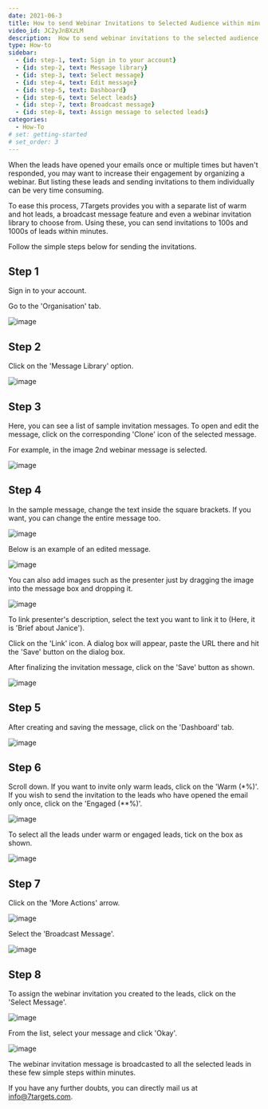 ```yaml
---
date: 2021-06-3
title: How to send Webinar Invitations to Selected Audience within minutes
video_id: JC2yJnBXzLM
description:  How to send webinar invitations to the selected audience within minutes, such as to the engaged leads or warm leads
type: How-to
sidebar:
  - {id: step-1, text: Sign in to your account}
  - {id: step-2, text: Message library}
  - {id: step-3, text: Select message}
  - {id: step-4, text: Edit message}
  - {id: step-5, text: Dashboard}
  - {id: step-6, text: Select leads}
  - {id: step-7, text: Broadcast message}
  - {id: step-8, text: Assign message to selected leads}
categories:
  - How-To
# set: getting-started
# set_order: 3
---
```


When the leads have opened your emails once or multiple times but haven't responded, you may want to increase their engagement by organizing a webinar. But listing these leads and sending invitations to them individually can be very time consuming.

To ease this process, 7Targets provides you with a separate list of warm and hot leads, a broadcast message feature and even a webinar invitation library to choose from. Using these, you can send invitations to 100s and 1000s of leads within minutes.

Follow the simple steps below for sending the invitations.

## Step 1

Sign in to your account.

Go to the 'Organisation' tab.

![image](../../images/webinar-1.png)

## Step 2

Click on the 'Message Library' option.

![image](../../images/webinar-2.png)

## Step 3

Here, you can see a list of sample invitation messages. To open and edit the message, click on the corresponding 'Clone' icon of the selected message.

For example, in the image 2nd webinar message is selected.

![image](../../images/webinar-3.png)

## Step 4

In the sample message, change the text inside the square brackets. If you want, you can change the entire message too.

![image](../../images/webinar-4.png)

Below is an example of an edited message.

![image](../../images/webinar-5.png)

You can also add images such as the presenter just by dragging the image into the message box and dropping it.

![image](../../images/webinar-6.png)

To link presenter's description, select the text you want to link it to (Here, it is 'Brief about Janice'). 

Click on the 'Link' icon. A dialog box will appear, paste the URL there and hit the 'Save' button on the dialog box.

After finalizing the invitation message, click on the 'Save' button as shown.

![image](../../images/webinar-7.png)

## Step 5

After creating and saving the message, click on the 'Dashboard' tab.

![image](../../images/webinar-8.png)

## Step 6

Scroll down. If you want to invite only warm leads, click on the 'Warm (*%)'. If you wish to send the invitation to the leads who have opened the email only once, click on the 'Engaged (**%)'.

![image](../../images/webinar-9.png)

To select all the leads under warm or engaged leads, tick on the box as shown.

![image](../../images/webinar-10.png)

## Step 7

Click on the 'More Actions' arrow.

![image](../../images/webinar-11.png)


Select the 'Broadcast Message'.

![image](../../images/webinar-12.png)

## Step 8

To assign the webinar invitation you created to the leads, click on the 'Select Message'.

![image](../../images/webinar-13.png)

From the list, select your message and click 'Okay'.

![image](../../images/webinar-14.png)

The webinar invitation message is broadcasted to all the selected leads in these few simple steps within minutes.

If you have any further doubts, you can directly mail us at info@7targets.com.